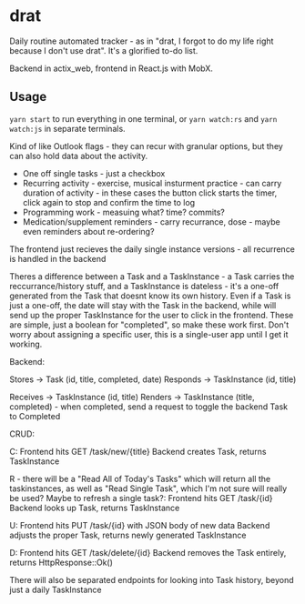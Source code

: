 # drat

Daily routine automated tracker - as in "drat, I forgot to do my life right because I don't use drat".  It's a glorified to-do list.

Backend in actix_web, frontend in React.js with MobX.

## Usage

`yarn start` to run everything in one terminal, or `yarn watch:rs` and `yarn watch:js` in separate terminals.


Kind of like Outlook flags - they can recur with granular options, but they can also hold data about the activity.

* One off single tasks - just a checkbox
* Recurring activity - exercise, musical insturment practice - can carry duration of activity - in these cases the button click starts the timer, click again to stop and confirm the time to log
* Programming work - measuing what?  time?  commits?
* Medication/supplement reminders - carry recurrance, dose - maybe even reminders about re-ordering?

The frontend just recieves the daily single instance versions - all recurrence is handled in the backend

Theres a difference between a Task and a TaskInstance - a Task carries the reccurrance/history stuff, and a TaskInstance is dateless - it's a one-off generated from the Task that doesnt know its own history.  Even if a Task is just a one-off, the date will stay with the Task in the backend, while will send up the proper TaskInstance for the user to click in the frontend.  These are simple, just a boolean for "completed", so make these work first. Don't worry about assigning a specific user, this is a single-user app until I get it working.

Backend:

Stores -> Task (id, title, completed, date)
Responds -> TaskInstance (id, title)

Receives -> TaskInstance (id, title)
Renders -> TaskInstance (title, completed) - when completed, send a request to toggle the backend Task to Completed

CRUD:

C:
Frontend hits GET /task/new/{title}
Backend creates Task, returns TaskInstance

R - there will be a "Read All of Today's Tasks" which will return all the taskinstances, as well as "Read Single Task", which I'm not sure will really be used?  Maybe to refresh a single task?:
Frontend hits GET /task/{id}
Backend looks up Task, returns TaskInstance

U:
Frontend hits PUT /task/{id} with JSON body of new data
Backend adjusts the proper Task, returns newly generated TaskInstance

D:
Frontend hits GET /task/delete/{id}
Backend removes the Task entirely, returns HttpResponse::Ok()

There will also be separated endpoints for looking into Task history, beyond just a daily TaskInstance
